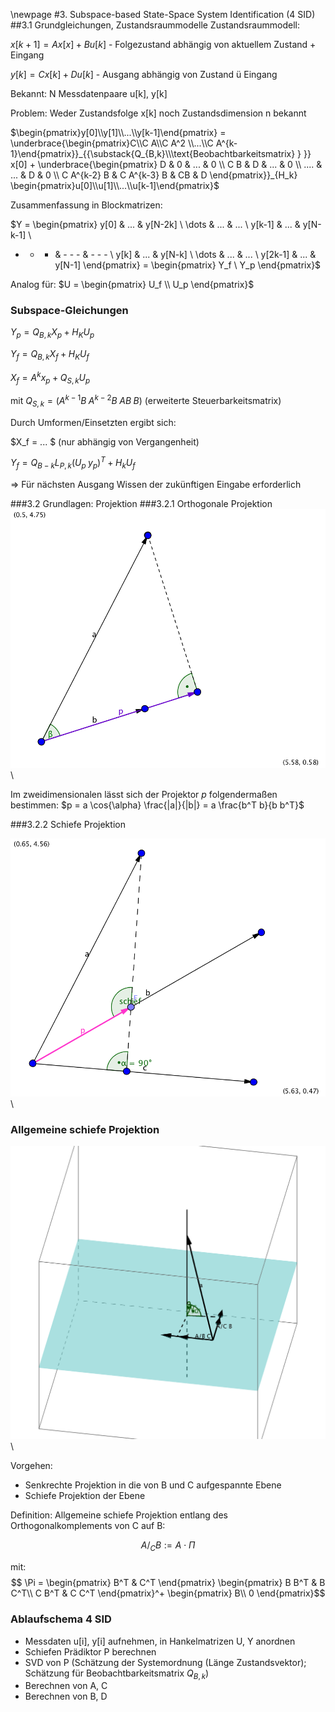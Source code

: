 \newpage
#3. Subspace-based State-Space System Identification (4 SID)
##3.1 Grundgleichungen, Zustandsraummodelle
Zustandsraummodell:

$x[k+1] = A x[x] + B u[k]$ - Folgezustand abhängig von aktuellem Zustand + Eingang

$y[k] = C x[k] + D u[k]$ - Ausgang abhängig von Zustand ü Eingang

Bekannt: N Messdatenpaare u[k], y[k]

Problem: Weder Zustandsfolge x[k] noch Zustandsdimension n bekannt

$\begin{pmatrix}y[0]\\y[1]\\...\\y[k-1]\end{pmatrix} = \underbrace{\begin{pmatrix}C\\C A\\C A^2 \\...\\C A^{k-1}\end{pmatrix}}_{{\substack{Q_{B,k}\\\text{Beobachtbarkeitsmatrix} } }} x[0] +
\underbrace{\begin{pmatrix}
D & 0 & ... & 0 \\
C B & D & ... & 0 \\
.... & ... & D & 0 \\
C A^{k-2} B & C A^{k-3} B & CB & D
\end{pmatrix}}_{H_k} \begin{pmatrix}u[0]\\u[1]\\...\\u[k-1]\end{pmatrix}$

Zusammenfassung in Blockmatrizen:

$Y =  \begin{pmatrix}
y[0] & ... & y[N-2k] \\
\dots & ... & ... \\
y[k-1] & ... & y[N-k-1] \\
- - - & - - - & - - - \\
y[k] & ... & y[N-k] \\
\dots & ... & ... \\
y[2k-1] & ... & y[N-1]
\end{pmatrix}
=  \begin{pmatrix}
Y_f  \\
Y_p
\end{pmatrix}$

Analog für:
$U = \begin{pmatrix}
U_f  \\
U_p
\end{pmatrix}$



### Subspace-Gleichungen
$Y_p = Q_{B,k} X_p + H_K U_p$

$Y_f = Q_{B,k} X_f + H_K U_f$

$X_f = A^k x_p + Q_{S,k} U_p$

mit $Q_{S,k} = (A^{k-1} B  \;   A^{k-2} B \;       A B \;  B)$ (erweiterte Steuerbarkeitsmatrix)


Durch Umformen/Einsetzten ergibt sich:

$X_f = ... $ (nur abhängig von Vergangenheit)

$Y_f = Q_{B-k} L_{P,k} (U_p \; y_p)^T + H_k U_f$

=> Für nächsten Ausgang Wissen der zukünftigen Eingabe erforderlich

###3.2 Grundlagen: Projektion
###3.2.1 Orthogonale Projektion
![Projektion im 2D Raum](img/projektion_1.png "Orthogonale Projektion")\


Im zweidimensionalen lässt sich der Projektor $p$ folgendermaßen bestimmen: $p = a \cos{\alpha} \frac{|a|}{|b|} = a \frac{b^T b}{b b^T}$



###3.2.2 Schiefe Projektion

![Schiefe Projektion in der Ebene](img/projektion_2.png "Schiefe Projektion")\


### Allgemeine schiefe Projektion
![Schiefe Projektion im 3D Raum](img/projektion_4.png "Schiefe Projektion im Raum")\

Vorgehen:

* Senkrechte Projektion in die von B und C aufgespannte Ebene
* Schiefe Projektion der Ebene


Definition: Allgemeine schiefe Projektion entlang des Orthogonalkomplements von C auf B:

$$ A/_C B := A \cdot \Pi $$

mit: $$ \Pi =
\begin{pmatrix}
B^T &  C^T
\end{pmatrix}
\begin{pmatrix}
B B^T & B C^T\\
C B^T & C C^T
\end{pmatrix}^+
\begin{pmatrix}
B\\
0
\end{pmatrix}$$

### Ablaufschema 4 SID
* Messdaten u[i], y[i] aufnehmen, in Hankelmatrizen U, Y anordnen
* Schiefen Prädiktor P berechnen
* SVD von P
(Schätzung der Systemordnung (Länge Zustandsvektor); Schätzung für Beobachtbarkeitsmatrix $Q_{B,k}$)
 * Berechnen von A, C
 * Berechnen von B, D

